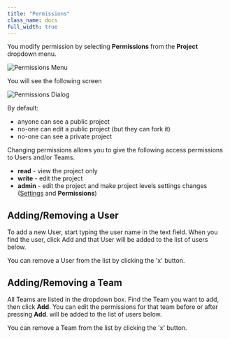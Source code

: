 ```yaml
---
title: "Permissions"
class_name: docs
full_width: true
---
```


You modify permission by selecting **Permissions** from the **Project** dropdown menu.

![Permissions Menu](docs/permissions-menu.png)

You will see the following screen

![Permissions Dialog](docs/permissions-dlg.png)

By default:

- anyone can see a public project
- no-one can edit a public project (but they can fork it)
- no-one can see a private project

Changing permissions allows you to give the following access permissions to Users and/or Teams.

- **read** - view the project only
- **write** - edit the project
- **admin** - edit the project and make project levels settings changes ([Settings](/docs/ide/settings)  and **Permissions**)

## Adding/Removing a User
To add a new User, start typing the user name in the text field. When you find the user, click Add and that User will be added to the list of users below.

You can remove a User from the list by clicking the 'x' button.

## Adding/Removing a Team
All Teams are listed in the dropdown box. Find the Team you want to add, then click **Add**. You can edit the permissions for that team before or after pressing **Add**. will be added to the list of users below.

You can remove a Team from the list by clicking the 'x' button.

